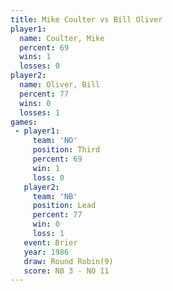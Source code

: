 ```yaml
---
title: Mike Coulter vs Bill Oliver
player1:             
  name: Coulter, Mike
  percent: 69        
  wins: 1            
  losses: 0          
player2:             
  name: Oliver, Bill 
  percent: 77        
  wins: 0            
  losses: 1          
games:
 - player1:         
     team: 'NO'     
     position: Third
     percent: 69    
     win: 1         
     loss: 0        
   player2:        
     team: 'NB'    
     position: Lead
     percent: 77   
     win: 0        
     loss: 1       
   event: Brier        
   year: 1986          
   draw: Round Robin(9)
   score: NB 3 - NO 11 
---
```

